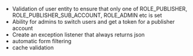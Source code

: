  * Validation of user entity to ensure that only one of ROLE_PUBLISHER, ROLE_PUBLISHER_SUB_ACCOUNT, ROLE_ADMIN etc is set
 * Ability for admins to switch users and get a token for a publisher account
 * Create an exception listener that always returns json
 * automatic form filtering
 * cache validation
